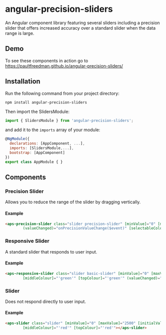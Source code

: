 # angular-precision-sliders

An Angular component library featuring several sliders including a precision slider that offers increased accuracy over a standard slider when the data range is large.

## Demo
To see these components in action go to https://paultfreedman.github.io/angular-precision-sliders/

## Installation
Run the following command from your project directory:
```shell
npm install angular-precision-sliders
```
Then import the SlidersModule:
```js
import { SlidersModule } from 'angular-precision-sliders';
```
and add it to the `imports` array of your module:
```js
@NgModule({
  declarations: [AppComponent, ...],
  imports: [SlidersModule,...],
  bootstrap: [AppComponent]
})
export class AppModule { }
```

## Components
### Precision Slider

Allows you to reduce the range of the slider by dragging vertically.

#### Example
```html
<aps-precision-slider class="slider precision-slider" [minValue]="0" [maxValue]="2500" [initialValue]="0" [handleWidth]="30" [focusOffsetThreshold]="36" [focusRate]="10" [focusMinRange]="0.05"
        (valueChanged)="onPrecisionValueChange($event)" [selectableColour]="'orange'" [nonSelectableColour]="'gainsboro'" [handleFill]="'black'"></aps-precision-slider>
```

### Responsive Slider

A standard slider that responds to user input.

#### Example
```html
<aps-responsive-slider class="slider basic-slider" [minValue]="0" [maxValue]="2500" [initialValue]="0" [handleWidth]="30" [bottomColour]="'green'"
        [middleColour]="'green'" [topColour]="'green'" (valueChanged)="onBasicValueChange($event)"></aps-responsive-slider>
```

### Slider

Does not respond directly to user input.

#### Example
```html
<aps-slider class="slider" [minValue]="0" [maxValue]="2500" [initialValue]="0" [value]="dummySliderVal" [handleWidth]="30" [bottomColour]="'red'"
        [middleColour]="'red'" [topColour]="'red'"></aps-slider>
```
